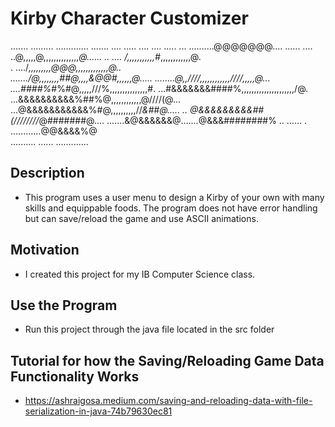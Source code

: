 # Kirby Character Customizer
....... .........  ............. .......
....     .....  ....     ....      .....
...     ..........@@@@@@@....     ......
.... ..@,,,,,@,,,,,,,,,,,,,,*@......  ..
 .... /,,,,,,,,,,,#*,,,,,,,,,,,,@.      
. ..../*,,,,,,,,,@@@,,,,,,,,,,,,,@..    
......./@,,,,,,,,##@,,,,&@@#,,,,,,@.....
........@,,////,,,,,,,,,,,,////,,,,,@...
....####%*#%#@,,,,,///%,,,,,,,,,,,,,,,#.
...#&&&&&&&####%,,,,,,,,,,,,,,,,,,,,,/@.
...&&&&&&&&&&%##%@,,,,,,,,,,,,@////(@...
...@&&&&&&&&&&&%#@,,,,,,,,,,//*&##@.....
 ..  @&&&&&&&&&##(////////*@#######@....
.......&@&&&&&&@.......@&&&########%  ..
...... .       ............@@&&&&%@     
..........     ......  .............       

## Description
* This program uses a user menu to design a Kirby of your own with many skills and equippable foods. The program does not have error handling but can save/reload the game and use ASCII animations.

## Motivation
* I created this project for my IB Computer Science class.

## Use the Program
* Run this project through the java file located in the src folder

## Tutorial for how the Saving/Reloading Game Data Functionality Works
* https://ashraigosa.medium.com/saving-and-reloading-data-with-file-serialization-in-java-74b79630ec81



